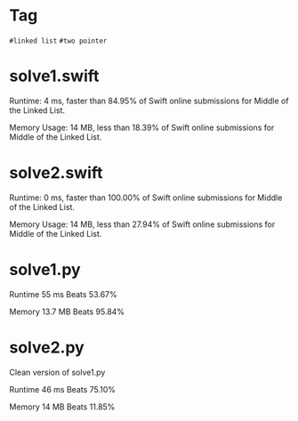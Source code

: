 # Tag

`#linked list` `#two pointer`

# solve1.swift

Runtime: 4 ms, faster than 84.95% of Swift online submissions for Middle of the Linked List.

Memory Usage: 14 MB, less than 18.39% of Swift online submissions for Middle of the Linked List.

# solve2.swift

Runtime: 0 ms, faster than 100.00% of Swift online submissions for Middle of the Linked List.

Memory Usage: 14 MB, less than 27.94% of Swift online submissions for Middle of the Linked List.

# solve1.py

Runtime 55 ms Beats 53.67%

Memory 13.7 MB Beats 95.84%

# solve2.py

Clean version of solve1.py

Runtime 46 ms Beats 75.10%

Memory 14 MB Beats 11.85%
